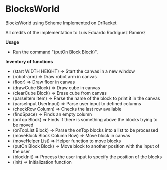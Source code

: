 # BlocksWorld
BlocksWorld using Scheme
Implemented on DrRacket

All credits of the implementation to Luis Eduardo Rodríguez Ramírez


**Usage**
- Run the command "(putOn Block Block)".

**Inventory of functions**
- (start WIDTH HEIGHT) => Start the canvas in a new window
- (robot-arm) => Draw robot arm in canvas
- (floor) => Draw floor in canvas
- (drawCube Block) => Draw cube in canvas
- (clearCube Block) => Erase cube from canvas
- (parseItem Item) => Parse the name of the block to print it in the canvas
- (parseInput UserInput) => Parse user input to defined columns
- (checkRow Column) => Checks the last row available
- (findSpace) => Finds an empty column
- (onTop Block) => Finds if there is something above the blocks trying to be moved
- (onTopList Block) => Parse the onTop blocks into a list to be processed
- (moveBlock Block Column Row) => Move block in canvas
- (moveHelper List) => Helper function to move blocks
- (putOn Block Block) => Move block to another position with the input of the user
- (blockInit) => Process the user input to specify the position of the blocks
- (init) => Initialization function

